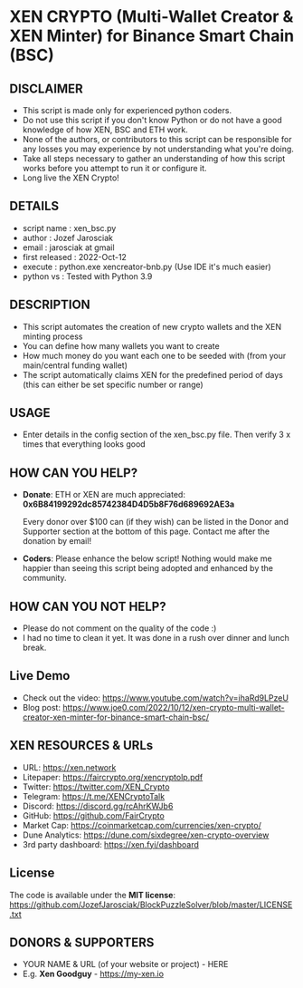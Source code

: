 # XEN CRYPTO (Multi-Wallet Creator & XEN Minter) for Binance Smart Chain (BSC)

## DISCLAIMER
- This script is made only for experienced python coders.
- Do not use this script if you don't know Python or do not have a good knowledge of how XEN, BSC and ETH work.
- None of the authors, or contributors to this script can be responsible for any losses you may experience by not understanding what you're doing.
- Take all steps necessary to gather an understanding of how this script works before you attempt to run it or configure it.
- Long live the XEN Crypto!

## DETAILS
- script name    : xen_bsc.py
- author         : Jozef Jarosciak
- email          : jarosciak at gmail
- first released : 2022-Oct-12
- execute        : python.exe xencreator-bnb.py (Use IDE it's much easier)
- python vs      : Tested with Python 3.9

## DESCRIPTION
- This script automates the creation of new crypto wallets and the XEN minting process
- You can define how many wallets you want to create
- How much money do you want each one to be seeded with (from your main/central funding wallet)
- The script automatically claims XEN for the predefined period of days (this can either be set specific number or range)

## USAGE
- Enter details in the config section of the xen_bsc.py file. Then verify 3 x times that everything looks good

## HOW CAN YOU HELP?
- **Donate**: ETH or XEN are much appreciated: **0x6B84199292dc85742384D4D5b8F76d689692AE3a**

  Every donor over $100 can (if they wish) can be listed in the Donor and Supporter section at the bottom of this page. Contact me after the donation by email!

- **Coders**: Please enhance the below script! Nothing would make me happier than seeing this script being adopted and enhanced by the community.

## HOW CAN YOU NOT HELP?
- Please do not comment on the quality of the code :)
- I had no time to clean it yet. It was done in a rush over dinner and lunch break.

## Live Demo
- Check out the video: https://www.youtube.com/watch?v=ihaRd9LPzeU
- Blog post: https://www.joe0.com/2022/10/12/xen-crypto-multi-wallet-creator-xen-minter-for-binance-smart-chain-bsc/

## XEN RESOURCES & URLs
- URL: https://xen.network
- Litepaper: https://faircrypto.org/xencryptolp.pdf
- Twitter: https://twitter.com/XEN_Crypto
- Telegram: https://t.me/XENCryptoTalk
- Discord: https://discord.gg/rcAhrKWJb6
- GitHub: https://github.com/FairCrypto
- Market Cap: https://coinmarketcap.com/currencies/xen-crypto/
- Dune Analytics: https://dune.com/sixdegree/xen-crypto-overview
- 3rd party dashboard: https://xen.fyi/dashboard

## License
The code is available under the **MIT license**: https://github.com/JozefJarosciak/BlockPuzzleSolver/blob/master/LICENSE.txt

## DONORS & SUPPORTERS
- YOUR NAME & URL (of your website or project) - HERE
- E.g. **Xen Goodguy** - https://my-xen.io

